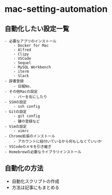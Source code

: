 # mac-setting-automation
## 自動化したい設定一覧
    - 必要なアプリのインストール
        - Docker for Mac
        - Alfred
        - Clipy
        - VSCode
        - Sequel
        - MySQL Workbench
        - iterm
        - Slack
    - 辞書登録
        - 日報No.
    - その他Macの設定
        - バーを右にしたり
    - SSHの設定
        - ssh config
    - Gitの設定
        - git config
        - 鍵の登録など
    - Vimの設定
        - vimrc
    - Chrome拡張のインストール
        - アカウントに紐付いているから何もしなくていいか
    - VSCodeのメモを引き継ぎ
    - Homebrewの必要なライブラリインストール

## 自動化の方法
- 自動化スクリプトの作成
- 方法は記事にもまとめる